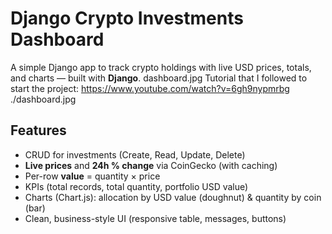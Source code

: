 
# Django Crypto Investments Dashboard
A simple Django app to track crypto holdings with live USD prices, totals, and charts — built with **Django**.
dashboard.jpg
Tutorial that I followed to start the project: https://www.youtube.com/watch?v=6gh9nypmrbg
./dashboard.jpg
##  Features
- CRUD for investments (Create, Read, Update, Delete)
- **Live prices** and **24h % change** via CoinGecko (with caching)
- Per-row **value** = quantity × price
- KPIs (total records, total quantity, portfolio USD value)
- Charts (Chart.js): allocation by USD value (doughnut) & quantity by coin (bar)
- Clean, business-style UI (responsive table, messages, buttons)
